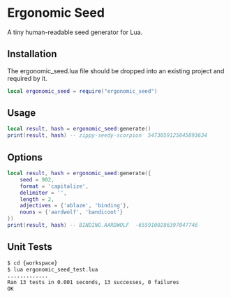 # Ergonomic Seed

A tiny human-readable seed generator for Lua.

## Installation
The ergonomic_seed.lua file should be dropped into an existing project and required by it.

```lua
local ergonomic_seed = require("ergonomic_seed")
```

## Usage

```lua
local result, hash = ergonomic_seed:generate()
print(result, hash) -- zippy-seedy-scorpion  5473059125845893634
```

## Options

```lua
local result, hash = ergonomic_seed:generate({
    seed = 902,
    format = 'capitalize',
    delimiter = '',
    length = 2,
    adjectives = {'ablaze', 'binding'},
    nouns = {'aardwolf', 'bandicoot'}
})
print(result, hash) -- BINDING.AARDWOLF  -6559100286397047746
```

## Unit Tests

```bash
$ cd {workspace}
$ lua ergonomic_seed_test.lua 
.............
Ran 13 tests in 0.001 seconds, 13 successes, 0 failures
OK
```